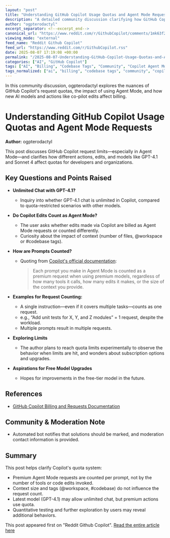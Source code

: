 ```yaml
---
layout: "post"
title: "Understanding GitHub Copilot Usage Quotas and Agent Mode Requests"
description: "A detailed community discussion clarifying how GitHub Copilot counts requests in Agent Mode, what actions affect usage quotas, and how new models like GPT-4.1 and Sonnet 4 differ in their quota impact. Includes official documentation and practical usage examples."
author: "ogpterodactyl"
excerpt_separator: <!--excerpt_end-->
canonical_url: "https://www.reddit.com/r/GithubCopilot/comments/1mk63f2/understanding_usage_quotas_what_about_copilot/"
viewing_mode: "external"
feed_name: "Reddit Github Copilot"
feed_url: "https://www.reddit.com/r/GithubCopilot.rss"
date: 2025-08-07 17:19:08 +00:00
permalink: "/2025-08-07-Understanding-GitHub-Copilot-Usage-Quotas-and-Agent-Mode-Requests.html"
categories: ["AI", "GitHub Copilot"]
tags: ["AI", "Billing", "Codebase Tags", "Community", "Copilot Agent Mode", "Copilot Edits", "Developer Tools", "GitHub Copilot", "GPT 4.1", "Premium Requests", "Request Counting", "Sonnet 4", "Subscription", "Usage Quotas", "Workspace Context"]
tags_normalized: ["ai", "billing", "codebase tags", "community", "copilot agent mode", "copilot edits", "developer tools", "github copilot", "gpt 4dot1", "premium requests", "request counting", "sonnet 4", "subscription", "usage quotas", "workspace context"]
---
```


In this community discussion, ogpterodactyl explores the nuances of GitHub Copilot's request quotas, the impact of using Agent Mode, and how new AI models and actions like co-pilot edits affect billing.<!--excerpt_end-->

# Understanding GitHub Copilot Usage Quotas and Agent Mode Requests

**Author:** ogpterodactyl

This post discusses GitHub Copilot request limits—especially in Agent Mode—and clarifies how different actions, edits, and models like GPT-4.1 and Sonnet 4 affect quotas for developers and organizations.

## Key Questions and Points Raised

- **Unlimited Chat with GPT-4.1?**
  - Inquiry into whether GPT-4.1 chat is unlimited in Copilot, compared to quota-restricted scenarios with other models.

- **Do Copilot Edits Count as Agent Mode?**
  - The user asks whether edits made via Copilot are billed as Agent Mode requests or counted differently.
  - Curiosity about the impact of context (number of files, @workspace or #codebase tags).

- **How are Prompts Counted?**
  - Quoting from [Copilot's official documentation](https://docs.github.com/en/copilot/concepts/billing/copilot-requests):
    > Each prompt you make in Agent Mode is counted as a premium request when using premium models, regardless of how many tools it calls, how many edits it makes, or the size of the context you provide.

- **Examples for Request Counting:**
  - A single instruction—even if it covers multiple tasks—counts as one request.
  - e.g., “Add unit tests for X, Y, and Z modules” = 1 request, despite the workload.
  - Multiple prompts result in multiple requests.

- **Exploring Limits**
  - The author plans to reach quota limits experimentally to observe the behavior when limits are hit, and wonders about subscription options and upgrades.

- **Aspirations for Free Model Upgrades**
  - Hopes for improvements in the free-tier model in the future.

## References

- [GitHub Copilot Billing and Requests Documentation](https://docs.github.com/en/copilot/concepts/billing/copilot-requests)

## Community & Moderation Note

- Automated bot notifies that solutions should be marked, and moderation contact information is provided.

## Summary

This post helps clarify Copilot's quota system:

- Premium Agent Mode requests are counted per prompt, not by the number of tools or code edits invoked.
- Context size and tags (@workspace, #codebase) do not influence the request count.
- Latest model (GPT-4.1) may allow unlimited chat, but premium actions use quota.
- Quantitative testing and further exploration by users may reveal additional behaviors.

This post appeared first on "Reddit Github Copilot". [Read the entire article here](https://www.reddit.com/r/GithubCopilot/comments/1mk63f2/understanding_usage_quotas_what_about_copilot/)
